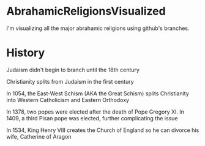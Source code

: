 # AbrahamicReligionsVisualized
I'm visualizing all the major abrahamic religions using github's branches.


# History
Judaism didn't begin to branch until the 18th century

Christianity splits from Judaism in the first century

In 1054, the East-West Schism (AKA the Great Schism) splits Christianity into Western Catholicism and Eastern Orthodoxy

In 1378, two popes were elected after the death of Pope Gregory XI. In 1409, a third Pisan pope was elected, further complicating the issue

In 1534, King Henry VIII creates the Church of England so he can divorce his wife, Catherine of Aragon


